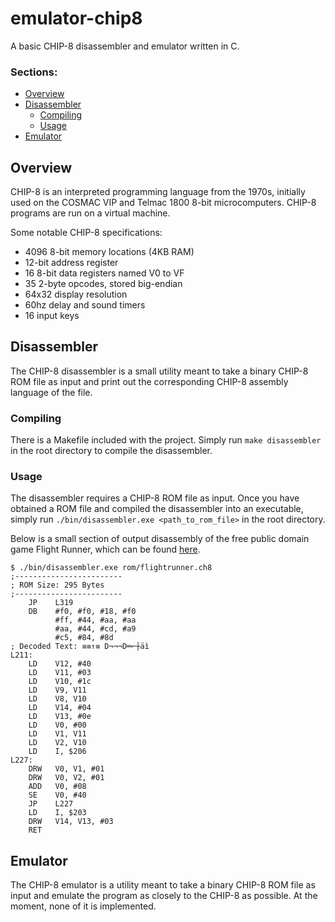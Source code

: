 # emulator-chip8
A basic CHIP-8 disassembler and emulator written in C.

### Sections:
- [Overview](#overview)
- [Disassembler](#disassembler)
  -  [Compiling](#compiling)
  -  [Usage](#usage)
- [Emulator](#overview)

## Overview
CHIP-8 is an interpreted programming language from the 1970s, initially used on the COSMAC VIP and Telmac 1800 8-bit microcomputers. CHIP-8 programs are run on a virtual machine.

Some notable CHIP-8 specifications:
- 4096 8-bit memory locations (4KB RAM)
- 12-bit address register
- 16 8-bit data registers named V0 to VF
- 35 2-byte opcodes, stored big-endian
- 64x32 display resolution
- 60hz delay and sound timers
- 16 input keys

## Disassembler
The CHIP-8 disassembler is a small utility meant to take a binary CHIP-8 ROM file as input and print out the corresponding CHIP-8 assembly language of the file. 

### Compiling
There is a Makefile included with the project. Simply run `make disassembler` in the root directory to compile the disassembler.

### Usage
The disassembler requires a CHIP-8 ROM file as input. Once you have obtained a ROM file and compiled the disassembler into an executable, simply run `./bin/disassembler.exe <path_to_rom_file>` in the root directory.

Below is a small section of output disassembly of the free public domain game Flight Runner, which can be found [here](https://johnearnest.github.io/chip8Archive/).

```
$ ./bin/disassembler.exe rom/flightrunner.ch8
;------------------------
; ROM Size: 295 Bytes
;------------------------
    JP    L319
    DB    #f0, #f0, #18, #f0
          #ff, #44, #aa, #aa
          #aa, #44, #cd, #a9
          #c5, #84, #8d
; Decoded Text: ≡≡↑≡ D¬¬¬D═⌐┼äì
L211:
    LD    V12, #40
    LD    V11, #03
    LD    V10, #1c
    LD    V9, V11
    LD    V8, V10
    LD    V14, #04
    LD    V13, #0e
    LD    V0, #00
    LD    V1, V11
    LD    V2, V10
    LD    I, $206
L227:
    DRW   V0, V1, #01
    DRW   V0, V2, #01
    ADD   V0, #08
    SE    V0, #40
    JP    L227
    LD    I, $203
    DRW   V14, V13, #03
    RET
```

## Emulator
The CHIP-8 emulator is a utility meant to take a binary CHIP-8 ROM file as input and emulate the program as closely to the CHIP-8 as possible. At the moment, none of it is implemented.

